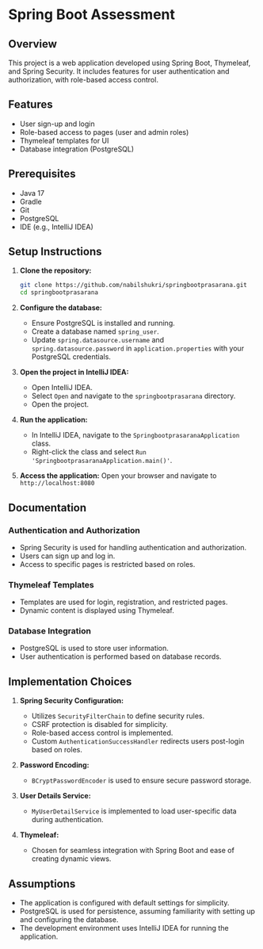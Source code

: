 # Spring Boot Assessment

## Overview
This project is a web application developed using Spring Boot, Thymeleaf, and Spring Security. It includes features for user authentication and authorization, with role-based access control.

## Features
- User sign-up and login
- Role-based access to pages (user and admin roles)
- Thymeleaf templates for UI
- Database integration (PostgreSQL)

## Prerequisites
- Java 17
- Gradle
- Git
- PostgreSQL
- IDE (e.g., IntelliJ IDEA)

## Setup Instructions

1. **Clone the repository:**
    ```sh
    git clone https://github.com/nabilshukri/springbootprasarana.git
    cd springbootprasarana
    ```

2. **Configure the database:**
   - Ensure PostgreSQL is installed and running.
   - Create a database named `spring_user`.
   - Update `spring.datasource.username` and `spring.datasource.password` in `application.properties` with your PostgreSQL credentials.

3. **Open the project in IntelliJ IDEA:**
   - Open IntelliJ IDEA.
   - Select `Open` and navigate to the `springbootprasarana` directory.
   - Open the project.

4. **Run the application:**
   - In IntelliJ IDEA, navigate to the `SpringbootprasaranaApplication` class.
   - Right-click the class and select `Run 'SpringbootprasaranaApplication.main()'`.

5. **Access the application:**
    Open your browser and navigate to `http://localhost:8080`

## Documentation
### Authentication and Authorization
- Spring Security is used for handling authentication and authorization.
- Users can sign up and log in.
- Access to specific pages is restricted based on roles.

### Thymeleaf Templates
- Templates are used for login, registration, and restricted pages.
- Dynamic content is displayed using Thymeleaf.

### Database Integration
- PostgreSQL is used to store user information.
- User authentication is performed based on database records.

## Implementation Choices
1. **Spring Security Configuration:**
    - Utilizes `SecurityFilterChain` to define security rules.
    - CSRF protection is disabled for simplicity.
    - Role-based access control is implemented.
    - Custom `AuthenticationSuccessHandler` redirects users post-login based on roles.

2. **Password Encoding:**
    - `BCryptPasswordEncoder` is used to ensure secure password storage.

3. **User Details Service:**
    - `MyUserDetailService` is implemented to load user-specific data during authentication.

4. **Thymeleaf:**
    - Chosen for seamless integration with Spring Boot and ease of creating dynamic views.

## Assumptions
- The application is configured with default settings for simplicity.
- PostgreSQL is used for persistence, assuming familiarity with setting up and configuring the database.
- The development environment uses IntelliJ IDEA for running the application.
